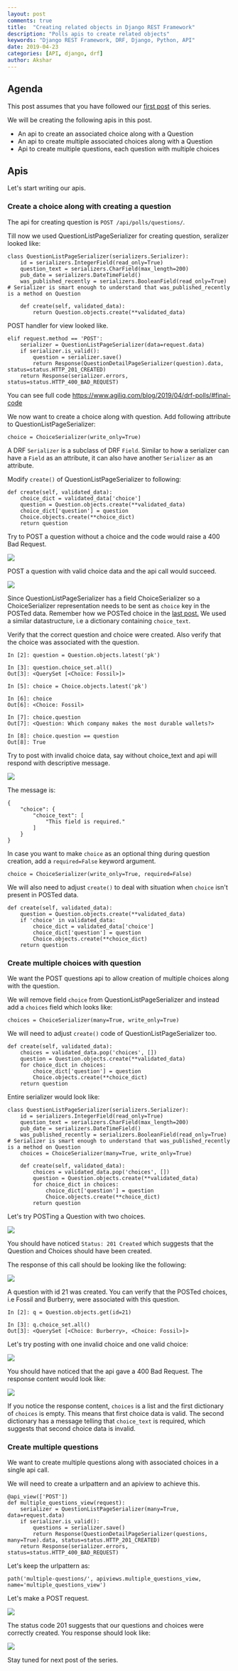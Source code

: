 ```yaml
---
layout: post
comments: true
title:  "Creating related objects in Django REST Framework"
description: "Polls apis to create related objects"
keywords: "Django REST Framework, DRF, Django, Python, API"
date: 2019-04-23
categories: [API, django, drf]
author: Akshar
---
```


## Agenda

This post assumes that you have followed our <a href="https://www.agiliq.com/blog/2019/04/drf-polls/" target="_blank">first post</a> of this series.

We will be creating the following apis in this post.

- An api to create an associated choice along with a Question
- An api to create multiple associated choices along with a Question
- Api to create multiple questions, each question with multiple choices

## Apis

Let's start writing our apis.

### Create a choice along with creating a question

The api for creating question is `POST /api/polls/questions/`.

Till now we used QuestionListPageSerializer for creating question, seralizer looked like:

    class QuestionListPageSerializer(serializers.Serializer):
        id = serializers.IntegerField(read_only=True)
        question_text = serializers.CharField(max_length=200)
        pub_date = serializers.DateTimeField()
        was_published_recently = serializers.BooleanField(read_only=True) # Serializer is smart enough to understand that was_published_recently is a method on Question

        def create(self, validated_data):
            return Question.objects.create(**validated_data)

POST handler for view looked like.

    elif request.method == 'POST':
        serializer = QuestionListPageSerializer(data=request.data)
        if serializer.is_valid():
            question = serializer.save()
            return Response(QuestionDetailPageSerializer(question).data, status=status.HTTP_201_CREATED)
        return Response(serializer.errors, status=status.HTTP_400_BAD_REQUEST)

You can see full code <a href="here" target="_blank">https://www.agiliq.com/blog/2019/04/drf-polls/#final-code</a>

We now want to create a choice along with question. Add following attribute to QuestionListPageSerializer:

    choice = ChoiceSerializer(write_only=True)

A DRF `Serializer` is a subclass of DRF `Field`. Similar to how a serializer can have a `Field` as an attribute, it can also have another `Serializer` as an attribute.

Modify `create()` of QuestionListPageSerializer to following:

    def create(self, validated_data):
        choice_dict = validated_data['choice']
        question = Question.objects.create(**validated_data)
        choice_dict['question'] = question
        Choice.objects.create(**choice_dict)
        return question

Try to POST a question without a choice and the code would raise a 400 Bad Request.

![](/assets/images/drf/question-without-choice.png)

POST a question with valid choice data and the api call would succeed.

![](/assets/images/drf/question-with-choice.png)

Since QuestionListPageSerializer has a field ChoiceSerializer so a ChoiceSerializer representation needs to be sent as `choice` key in the POSTed data. Remember how we POSTed choice in the <a href="https://www.agiliq.com/blog/2019/04/drf-polls/#post-a-question-choice">last post.</a> We used a similar datastructure, i.e a dictionary containing `choice_text`.

Verify that the correct question and choice were created. Also verify that the choice was associated with the question.

    In [2]: question = Question.objects.latest('pk')

    In [3]: question.choice_set.all()
    Out[3]: <QuerySet [<Choice: Fossil>]>

    In [5]: choice = Choice.objects.latest('pk')

    In [6]: choice
    Out[6]: <Choice: Fossil>

    In [7]: choice.question
    Out[7]: <Question: Which company makes the most durable wallets?>

    In [8]: choice.question == question
    Out[8]: True

Try to post with invalid choice data, say without choice_text and api will respond with descriptive message.

![](/assets/images/drf/question-with-invalid-choice.png)

The message is:

    {
        "choice": {
            "choice_text": [
                "This field is required."
            ]
        }
    }

In case you want to make `choice` as an optional thing during question creation, add a `required=False` keyword argument.

    choice = ChoiceSerializer(write_only=True, required=False)

We will also need to adjust `create()` to deal with situation when `choice` isn't present in POSTed data.

    def create(self, validated_data):
        question = Question.objects.create(**validated_data)
        if 'choice' in validated_data:
            choice_dict = validated_data['choice']
            choice_dict['question'] = question
            Choice.objects.create(**choice_dict)
        return question

### Create multiple choices with question

We want the POST questions api to allow creation of multiple choices along with the question.

We will remove field `choice` from QuestionListPageSerializer and instead add a `choices` field which looks like:

    choices = ChoiceSerializer(many=True, write_only=True)

We will need to adjust `create()` code of QuestionListPageSerializer too.

    def create(self, validated_data):
        choices = validated_data.pop('choices', [])
        question = Question.objects.create(**validated_data)
        for choice_dict in choices:
            choice_dict['question'] = question
            Choice.objects.create(**choice_dict)
        return question

Entire serializer would look like:

    class QuestionListPageSerializer(serializers.Serializer):
        id = serializers.IntegerField(read_only=True)
        question_text = serializers.CharField(max_length=200)
        pub_date = serializers.DateTimeField()
        was_published_recently = serializers.BooleanField(read_only=True) # Serializer is smart enough to understand that was_published_recently is a method on Question
        choices = ChoiceSerializer(many=True, write_only=True)

        def create(self, validated_data):
            choices = validated_data.pop('choices', [])
            question = Question.objects.create(**validated_data)
            for choice_dict in choices:
                choice_dict['question'] = question
                Choice.objects.create(**choice_dict)
            return question

Let's try POSTing a Question with two choices.

![](/assets/images/drf/question-post-with-two-choices.png)

You should have noticed `Status: 201 Created` which suggests that the Question and Choices should have been created.

The response of this call should be looking like the following:

![](/assets/images/drf/question-post-with-two-choices-response.png)

A question with id 21 was created. You can verify that the POSTed choices, i.e Fossil and Burberry, were associated with this question.

    In [2]: q = Question.objects.get(id=21)

    In [3]: q.choice_set.all()
    Out[3]: <QuerySet [<Choice: Burberry>, <Choice: Fossil>]>

Let's try posting with one invalid choice and one valid choice:

![](/assets/images/drf/question-post-with-invalid-choice.png)

You should have noticed that the api gave a 400 Bad Request. The response content would look like:

![](/assets/images/drf/question-post-with-invalid-choice-response.png)

If you notice the response content, `choices` is a list and the first dictionary of `choices` is empty. This means that first choice data is valid. The second dictionary has a message telling that `choice_text` is required, which suggests that second choice data is invalid.

### Create multiple questions

We want to create multiple questions along with associated choices in a single api call.

We will need to create a urlpattern and an apiview to achieve this.

    @api_view(['POST'])
    def multiple_questions_view(request):
        serializer = QuestionListPageSerializer(many=True, data=request.data)
        if serializer.is_valid():
            questions = serializer.save()
            return Response(QuestionDetailPageSerializer(questions, many=True).data, status=status.HTTP_201_CREATED)
        return Response(serializer.errors, status=status.HTTP_400_BAD_REQUEST)

Let's keep the urlpattern as:

    path('multiple-questions/', apiviews.multiple_questions_view, name='multiple_questions_view')

Let's make a POST request.

![](/assets/images/drf/questions-multiple.png)

The status code 201 suggests that our questions and choices were correctly created. You response should look like:

![](/assets/images/drf/questions-multiple-response.png)

Stay tuned for next post of the series.
